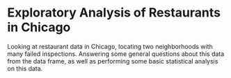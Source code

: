 # Exploratory Analysis of Restaurants in Chicago
Looking at restaurant data in Chicago, locating two neighborhoods with many failed inspections. Answering some general questions about this data from the data frame, as well as performing some basic statistical analysis on this data.
